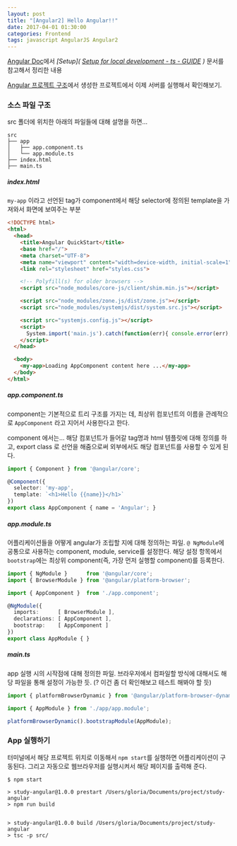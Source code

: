 ```yaml
---
layout: post
title: "[Angular2] Hello Angular!!"
date: 2017-04-01 01:30:00
categories: Frontend
tags: javascript AngularJS Angular2
---
```


[Angular Doc](angular.io)에서 *[Setup]( [Setup for local development - ts - GUIDE](https://v2.angular.io/docs/ts/latest/guide/setup.html) )* 문서를 참고해서 정리한 내용

[Angular 프로젝트 구조](https://gloriajun.github.io/mac/2017/03/31/frontend-angular2-project-arch.html)에서 생성한 프로젝트에서 이제 서버를 실행해서 확인해보기.

### 소스 파일 구조
src 폴더에 위치한 아래의 파일들에 대해 설명을 하면…
```
src
├── app
│   ├── app.component.ts
│   └── app.module.ts
├── index.html
├── main.ts
```

##### index.html
`my-app` 이라고 선언된 tag가 component에서 해당 selector에 정의된 template을 가져와서 화면에 보여주는 부분

```html
<!DOCTYPE html>
<html>
  <head>
    <title>Angular QuickStart</title>
    <base href="/">
    <meta charset="UTF-8">
    <meta name="viewport" content="width=device-width, initial-scale=1">
    <link rel="stylesheet" href="styles.css">

    <!-- Polyfill(s) for older browsers -->
    <script src="node_modules/core-js/client/shim.min.js"></script>

    <script src="node_modules/zone.js/dist/zone.js"></script>
    <script src="node_modules/systemjs/dist/system.src.js"></script>

    <script src="systemjs.config.js"></script>
    <script>
      System.import('main.js').catch(function(err){ console.error(err); });
    </script>
  </head>

  <body>
    <my-app>Loading AppComponent content here ...</my-app>
  </body>
</html>
```



##### app.component.ts
component는 기본적으로 트리 구조를 가지는 데,  최상위 컴포넌트의 이름을  관례적으로  `AppComponent` 라고 지어서 사용한다고 한다.

component 에서는...
해당 컴포넌트가 들어갈 tag명과 html 템플릿에 대해 정의를 하고, 
export class 로 선언을 해줌으로써 외부에서도 해당 컴포넌트를 사용할 수 있게 된다.

```typescript
import { Component } from '@angular/core';

@Component({
  selector: 'my-app',
  template: `<h1>Hello {{name}}</h1>`
})
export class AppComponent { name = 'Angular'; }
```


##### app.module.ts
어플리케이션들을 어떻게 angular가 조립할 지에 대해 정의하는 파일.
`@ NgModule`에 공통으로 사용하는 component, module, service를 설정한다. 
해당 설정 항목에서 `bootstrap`에는 최상위 component(즉, 가장 먼저 실행할 component)를 등록한다.

```typescript
import { NgModule }      from '@angular/core';
import { BrowserModule } from '@angular/platform-browser';

import { AppComponent }  from './app.component';

@NgModule({
  imports:      [ BrowserModule ],
  declarations: [ AppComponent ],
  bootstrap:    [ AppComponent ]
})
export class AppModule { }
```


##### main.ts
app 실행 시의 시작점에 대해 정의한 파일.
브라우저에서 컴파일할 방식에 대해서도 해당 파일을 통해 설정이 가능한 듯. (? 이건 좀 더 확인해보고 테스트 해봐야 할 듯)

```typescript
import { platformBrowserDynamic } from '@angular/platform-browser-dynamic';

import { AppModule } from './app/app.module';

platformBrowserDynamic().bootstrapModule(AppModule);
```


### App 실행하기
터미널에서 해당 프로젝트 위치로 이동해서 `npm start`를 실행하면 어플리케이션이 구동된다.
그리고  자동으로 웹브라우저를 실행시켜서 해당 페이지를 출력해 준다.

```
$ npm start

> study-angular@1.0.0 prestart /Users/gloria/Documents/project/study-angular
> npm run build


> study-angular@1.0.0 build /Users/gloria/Documents/project/study-angular
> tsc -p src/
```